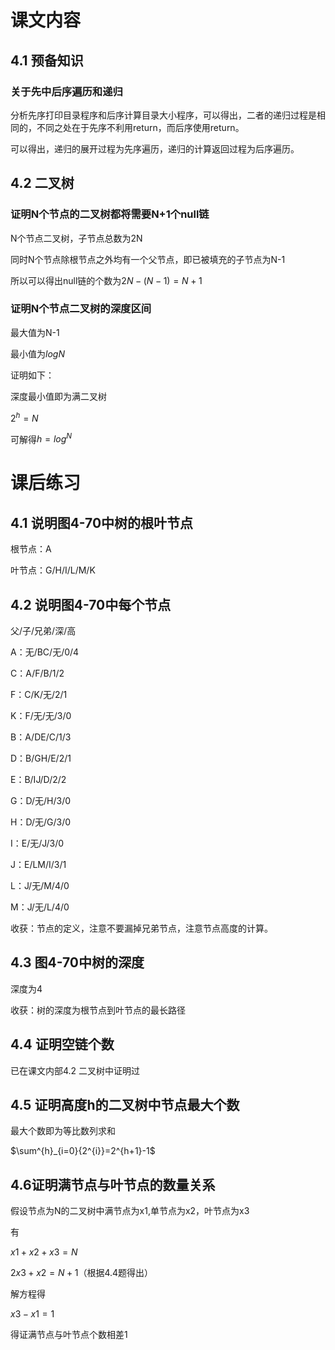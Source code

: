 # 课文内容

## 4.1 预备知识

### 关于先中后序遍历和递归

分析先序打印目录程序和后序计算目录大小程序，可以得出，二者的递归过程是相同的，不同之处在于先序不利用return，而后序使用return。

可以得出，递归的展开过程为先序遍历，递归的计算返回过程为后序遍历。

## 4.2 二叉树

### 证明N个节点的二叉树都将需要N+1个null链

N个节点二叉树，子节点总数为2N

同时N个节点除根节点之外均有一个父节点，即已被填充的子节点为N-1

所以可以得出null链的个数为$2N-(N-1)=N+1$

### 证明N个节点二叉树的深度区间

最大值为N-1

最小值为$log{N}$

证明如下：

深度最小值即为满二叉树

$2^{h}=N$

可解得$h=log^{N}$

# 课后练习

## 4.1 说明图4-70中树的根叶节点

根节点：A

叶节点：G/H/I/L/M/K

## 4.2 说明图4-70中每个节点

父/子/兄弟/深/高

A：无/BC/无/0/4

C：A/F/B/1/2

F：C/K/无/2/1

K：F/无/无/3/0

B：A/DE/C/1/3

D：B/GH/E/2/1

E：B/IJ/D/2/2

G：D/无/H/3/0

H：D/无/G/3/0

I：E/无/J/3/0

J：E/LM/I/3/1

L：J/无/M/4/0

M：J/无/L/4/0

收获：节点的定义，注意不要漏掉兄弟节点，注意节点高度的计算。

## 4.3 图4-70中树的深度

深度为4

收获：树的深度为根节点到叶节点的最长路径

## 4.4 证明空链个数

已在课文内部4.2 二叉树中证明过

## 4.5 证明高度h的二叉树中节点最大个数

最大个数即为等比数列求和

$\sum^{h}_{i=0}{2^{i}}=2^{h+1}-1$

## 4.6证明满节点与叶节点的数量关系

假设节点为N的二叉树中满节点为x1,单节点为x2，叶节点为x3

有

$x1+x2+x3=N$

$2x3+x2=N+1$（根据4.4题得出）

解方程得

$x3-x1=1$

得证满节点与叶节点个数相差1